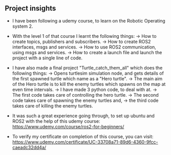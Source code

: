 ## Project insights
- I have been following a udemy course, to learn on the Robotic Operating system 2.
- With the level 1 of that course I learnt the following things:
-> How to create topics, publishers and subscribers.
-> How to create ROS2 interfaces, msgs and services.
-> How to use ROS2 communication, using msgs and services.
-> How to create a launch file and launch the project with a single line of code.

- I have also made a final project "Turtle_catch_them_all" which does the following things:
-> Opens turtlesim simulation node, and gets details of the first spawned turtle which name as a "Hero turtle".
-> The main aim of the Hero turtle is to kill the enemy turtles which spawns on the map at even time intervals.
-> I have made 3 python code, to deal with at.
-> The first code takes care of controlling the hero turtle.
-> The second code takes care of spawning the enemy turtles and,
-> the third code takes care of killing the enemy turtles.

- It was such a great experience going through, to set up ubuntu  and ROS2 with the help of this udemy course: https://www.udemy.com/course/ros2-for-beginners/

- To verify my certificate on completion of this course, you can visit: https://www.udemy.com/certificate/UC-33708a71-89d6-4360-9fcc-caeadc32dd4a/
